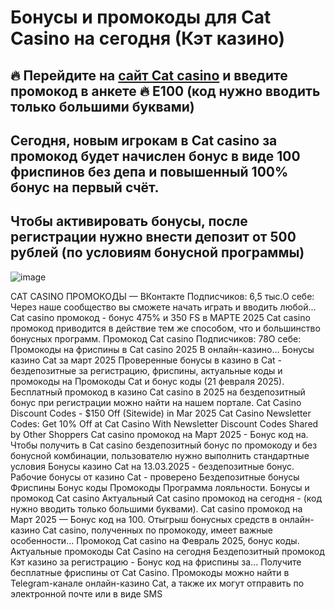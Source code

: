 # Бонусы и промокоды для Cat Casino на сегодня (Кэт казино)

## 🔥 Перейдите на [сайт Cat casino](https://linkcasino.ru/cat_e100) и введите промокод в анкете 🔥 E100 (код нужно вводить только большими буквами) 

## Сегодня, новым игрокам в Cat casino за промокод будет начислен бонус в виде 100 фриспинов без депа и повышенный 100% бонус на первый счёт.
## Чтобы активировать бонусы, после регистрации нужно внести депозит от 500 рублей (по условиям бонусной программы)

![image](https://github.com/user-attachments/assets/e2849f40-a570-4ec7-851f-493292f2b317)


CAT CASINO ПРОМОКОДЫ — ВКонтакте Подписчиков: 6,5 тыс.О себе: Через наше сообщество вы сможете начать играть и вводить любой...
Cat casino промокод - бонус 475% и 350 FS в МАРТЕ 2025
Cat casino промокод приводится в действие тем же способом, что и большинство бонусных программ.
Промокод Cat casino Подписчиков: 78О себе: Промокоды на фриспины в Cat casino 2025 В онлайн-казино...
Бонусы казино Cat за март 2025 Проверенные бонусы в казино в Cat - бездепозитные за регистрацию, фриспины, актуальные коды и промокоды на
Промокоды Cat и бонус коды (21 февраля 2025). Бесплатный промокод в казино Cat casino в 2025 на бездепозитный бонус при регистрации можно найти на нашем портале.
Cat Casino Discount Codes - $150 Off (Sitewide) in Mar 2025 Cat Casino Newsletter Codes: Get 10% Off at Cat Casino With Newsletter Discount Codes Shared by Other Shoppers
Cat casino промокод на Март 2025 - Бонус код на.
Чтобы получить в Cat casino бездепозитный бонус по промокоду и без бонусной комбинации, пользователю нужно выполнить стандартные условия
Бонусы казино Cat на 13.03.2025 - бездепозитные бонус. Рабочие бонусы от казино Cat - проверено Бездепозитные бонусы Фриспины Бонус коды Промокоды Программа лояльности.
Бонусы и промокод Cat casino Актуальный Cat casino промокод на сегодня - (код нужно вводить только большими буквами).
Cat casino промокод на Март 2025 — Бонус код на 100.
Отыгрыш бонусных средств в онлайн-казино Cat casino, полученных по промокоду, имеет важные особенности...
Промокод Cat casino на Февраль 2025, бонус коды. Актуальные промокоды Cat Casino на сегодня Бездепозитный промокод Кэт казино за регистрацию - Бонус код на фриспины за...
Получите бесплатные фриспины от Cat Casino.
Промокоды можно найти в Telegram-канале онлайн-казино Cat, а также их могут отправить по электронной почте или в виде SMS
